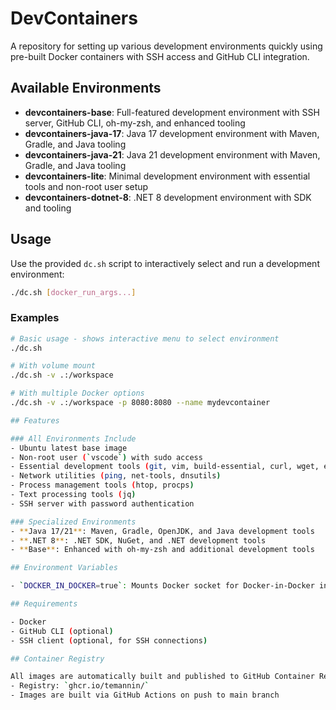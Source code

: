 # DevContainers

A repository for setting up various development environments quickly using pre-built Docker containers with SSH access and GitHub CLI integration.

## Available Environments

- **devcontainers-base**: Full-featured development environment with SSH server, GitHub CLI, oh-my-zsh, and enhanced tooling
- **devcontainers-java-17**: Java 17 development environment with Maven, Gradle, and Java tooling
- **devcontainers-java-21**: Java 21 development environment with Maven, Gradle, and Java tooling
- **devcontainers-lite**: Minimal development environment with essential tools and non-root user setup
- **devcontainers-dotnet-8**: .NET 8 development environment with SDK and tooling

## Usage

Use the provided `dc.sh` script to interactively select and run a development environment:

```bash
./dc.sh [docker_run_args...]
```

### Examples

```bash
# Basic usage - shows interactive menu to select environment
./dc.sh

# With volume mount
./dc.sh -v .:/workspace

# With multiple Docker options
./dc.sh -v .:/workspace -p 8080:8080 --name mydevcontainer

## Features

### All Environments Include
- Ubuntu latest base image
- Non-root user (`vscode`) with sudo access
- Essential development tools (git, vim, build-essential, curl, wget, etc.)
- Network utilities (ping, net-tools, dnsutils)
- Process management tools (htop, procps)
- Text processing tools (jq)
- SSH server with password authentication

### Specialized Environments
- **Java 17/21**: Maven, Gradle, OpenJDK, and Java development tools
- **.NET 8**: .NET SDK, NuGet, and .NET development tools
- **Base**: Enhanced with oh-my-zsh and additional development tools

## Environment Variables

- `DOCKER_IN_DOCKER=true`: Mounts Docker socket for Docker-in-Docker integration

## Requirements

- Docker
- GitHub CLI (optional)
- SSH client (optional, for SSH connections)

## Container Registry

All images are automatically built and published to GitHub Container Registry:
- Registry: `ghcr.io/temannin/`
- Images are built via GitHub Actions on push to main branch
